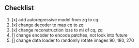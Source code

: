 ## Checklist

1. [x] add autoregressive model from zq to cq
2. [x] change decoder to map cq to zq
3. [x] change reconstruction loss to mi of cq, zq
4. [] change encoder to encode patches, not look into future
5. [] change data loader to randomly rotate images 90, 180, 270